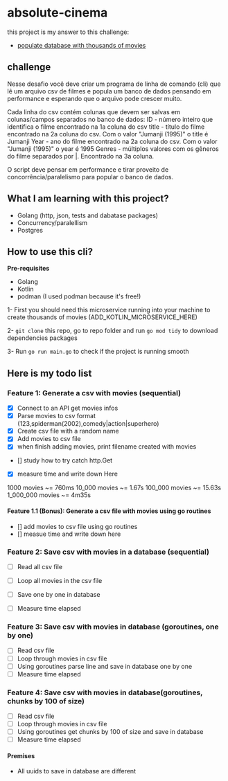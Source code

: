 # absolute-cinema

this project is my answer to this challenge:

- [populate database with thousands of movies](https://app.devgym.com.br/challenges/ec36e7e2-6a2d-4406-98e1-3029f843b5c3)


## challenge
Nesse desafio você deve criar um programa de linha de comando (cli) que lê um arquivo csv de filmes e popula um banco de dados pensando em performance e esperando que o arquivo pode crescer muito.

Cada linha do csv contém colunas que devem ser salvas em colunas/campos separados no banco de dados:
ID - número inteiro que identifica o filme encontrado na 1a coluna do csv
title - título do filme encontrado na 2a coluna do csv. Com o valor "Jumanji (1995)" o title é Jumanji
Year - ano do filme encontrado na 2a coluna do csv. Com o valor "Jumanji (1995)" o year é 1995
Genres - múltiplos valores com os gêneros do filme separados por |. Encontrado na 3a coluna.

O script deve pensar em performance e tirar proveito de concorrência/paralelismo para popular o banco de dados.


## What I am learning with this project?
- Golang (http, json, tests and dabatase packages)
- Concurrency/paralellism
- Postgres


## How to use this cli?

**Pre-requisites**
- Golang
- Kotlin
- podman (I used podman because it's free!)



1- First you should need this microservice running into your machine to create thousands of movies
(ADD_KOTLIN_MICROSERVICE_HERE)

2- `git clone` this repo, go to repo folder and run `go mod tidy` to download dependencies packages

3- Run `go run main.go` to check if the project is running smooth


## Here is my todo list

### Feature 1: Generate a csv with movies (sequential)
- [x] Connect to an API get movies infos
- [x] Parse movies to csv format (123,spiderman(2002),comedy|action|superhero)
- [x] Create csv file with a random name
- [x] Add movies to csv file
- [x] when finish adding movies, print filename created with movies
- [] study how to try catch http.Get
- [x] measure time and write down Here

1000 movies ~= 760ms
10_000 movies ~= 1.67s
100_000 movies ~= 15.63s
1_000_000 movies ~= 4m35s


#### Feature 1.1 (Bonus): Generate a csv file with movies using go routines
- [] add movies to csv file using go routines
- [] measue time and write down here


### Feature 2: Save csv with movies in a database (sequential)
- [ ] Read all csv file
- [ ] Loop all movies in the csv file
- [ ] Save one by one in database
- [ ] Measure time elapsed


### Feature 3: Save csv with movies in database (goroutines, one by one)
- [ ] Read csv file
- [ ] Loop through movies in csv file
- [ ] Using goroutines parse line and save in database one by one
- [ ] Measure time elapsed

### Feature 4: Save csv with movies in database(goroutines, chunks by 100 of size)
- [ ] Read csv file
- [ ] Loop through movies in csv file
- [ ] Using goroutines get chunks by 100 of size and save in database
- [ ] Measure time elapsed

#### Premises
- All uuids to save in database are different

